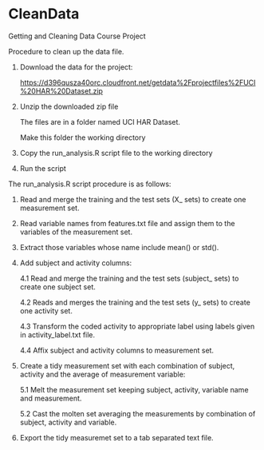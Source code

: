 CleanData
=========

Getting and Cleaning Data
Course Project

Procedure to clean up the data file.

1. Download the data for the project: 

    https://d396qusza40orc.cloudfront.net/getdata%2Fprojectfiles%2FUCI%20HAR%20Dataset.zip 

2. Unzip the downloaded zip file

    The files are in a folder named UCI HAR Dataset.

    Make this folder the working directory

3. Copy the run_analysis.R script file to the working directory

4. Run the script


The run_analysis.R script procedure is as follows:

1. Read and merge the training and the test sets (X_ sets) to create one measurement set.

2. Read variable names from features.txt file and assign them to the variables of the measurement set.

3. Extract those variables whose name include mean() or std().

4. Add subject and activity columns:

    4.1 Read and merge the training and the test sets (subject_ sets) to create one subject set.

    4.2 Reads and merges the training and the test sets (y_ sets) to create one activity set.

    4.3 Transform the coded activity to appropriate label using labels given in activity_label.txt file.

    4.4 Affix subject and activity columns to measurement set.

5. Create a tidy measurement set with each combination of subject, activity and the average of measurement variable:

    5.1 Melt the measurement set keeping subject, activity, variable name and measurement.

    5.2 Cast the molten set averaging the measurements by combination of subject, activity and variable.

6.  Export the tidy measuremet set to a tab separated text file.
